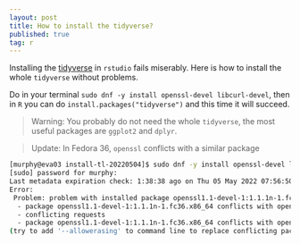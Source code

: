 ```yaml
---
layout: post
title: How to install the tidyverse?
published: true
tag: r
---
```


Installing the [tidyverse](https://www.tidyverse.org/) in `rstudio` fails miserably. Here is how to install the whole `tidyverse` without problems. 

Do in your terminal `sudo dnf -y install openssl-devel libcurl-devel`, then in `R` you can do `install.packages("tidyverse")` and this time it will succeed.

>  Warning: You probably do not need the whole `tidyverse`, the most useful packages are `ggplot2` and `dplyr`.

> Update: In Fedora 36, `openssl` conflicts with a similar package

```bash
[murphy@eva03 install-tl-20220504]$ sudo dnf -y install openssl-devel libcurl-devel
[sudo] password for murphy: 
Last metadata expiration check: 1:38:38 ago on Thu 05 May 2022 07:56:50 PM CDT.
Error: 
 Problem: problem with installed package openssl1.1-devel-1:1.1.1n-1.fc36.x86_64
  - package openssl1.1-devel-1:1.1.1n-1.fc36.x86_64 conflicts with openssl-devel provided by openssl-devel-1:3.0.2-4.fc36.i686
  - conflicting requests
  - package openssl1.1-devel-1:1.1.1n-1.fc36.x86_64 conflicts with openssl-devel provided by openssl-devel-1:3.0.2-4.fc36.x86_64
(try to add '--allowerasing' to command line to replace conflicting packages or '--skip-broken' to skip uninstallable packages)
```
